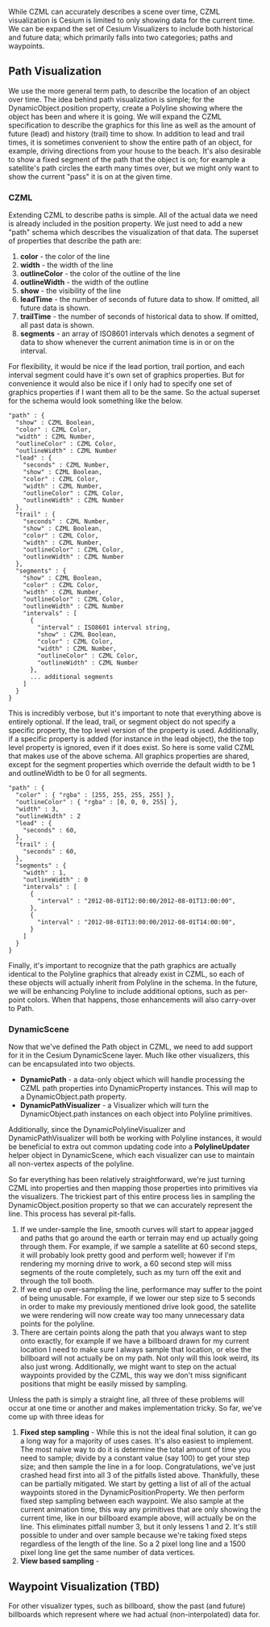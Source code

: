 While CZML can accurately describes a scene over time, CZML visualization is Cesium is limited to only showing data for the current time.  We can be expand the set of Cesium Visualizers to include both historical and future data; which primarily falls into two categories; paths and waypoints.

## Path Visualization
We use the more general term path, to describe the location of an object over time.  The idea behind path visualization is simple; for the DynamicObject.position property, create a Polyline showing where the object has been and where it is going.  We will expand the CZML specification to describe the graphics for this line as well as the amount of future (lead) and history (trail) time to show.  In addition to lead and trail times, it is sometimes convenient to show the entire path of an object, for example, driving directions from your house to the beach.  It's also desirable to show a fixed segment of the path that the object is on; for example a satellite's path circles the earth many times over, but we might only want to show the current "pass" it is on at the given time.

### CZML
Extending CZML to describe paths is simple.  All of the actual data we need is already included in the position property.  We just need to add a new "path" schema which describes the visualization of that data.  The superset of properties that describe the path are:

1. **color** - the color of the line
2. **width** - the width of the line
3. **outlineColor** - the color of the outline of the line
4. **outlineWidth** - the width of the outline
5. **show** - the visibility of the line
6. **leadTime** - the number of seconds of future data to show.  If omitted, all future data is shown.
7. **trailTime** - the number of seconds of historical data to show.  If omitted, all past data is shown.
8. **segments** - an array of ISO8601 intervals which denotes a segment of data to show whenever the current animation time is in or on the interval.

For flexibility, it would be nice if the lead portion, trail portion, and each interval segment could have it's own set of graphics properties.  But for convenience it would also be nice if I only had to specify one set of graphics properties if I want them all to be the same.  So the actual superset for the schema would look something like the below.

```
"path" : {
  "show" : CZML Boolean,
  "color" : CZML Color,
  "width" : CZML Number,
  "outlineColor" : CZML Color,
  "outlineWidth" : CZML Number
  "lead" : {
    "seconds" : CZML Number,
    "show" : CZML Boolean,
    "color" : CZML Color,
    "width" : CZML Number,
    "outlineColor" : CZML Color,
    "outlineWidth" : CZML Number
  },
  "trail" : {
    "seconds" : CZML Number,
    "show" : CZML Boolean,
    "color" : CZML Color,
    "width" : CZML Number,
    "outlineColor" : CZML Color,
    "outlineWidth" : CZML Number
  },
  "segments" : {
    "show" : CZML Boolean,
    "color" : CZML Color,
    "width" : CZML Number,
    "outlineColor" : CZML Color,
    "outlineWidth" : CZML Number
    "intervals" : [
      {
        "interval" : ISO8601 interval string,
        "show" : CZML Boolean,
        "color" : CZML Color,
        "width" : CZML Number,
        "outlineColor" : CZML Color,
        "outlineWidth" : CZML Number
      },
      ... additional segments
    ]
  }
}
```
This is incredibly verbose, but it's important to note that everything above is entirely optional.  If the lead, trail, or segment object do not specify a specific property, the top level version of the property is used.  Additionally, if a specific property is added (for instance in the lead object), the the top level property is ignored, even if it does exist.  So here is some valid CZML that makes use of the above schema.  All graphics properties are shared, except for the segment properties which override the default width to be 1 and outlineWidth to be 0 for all segments.

```
"path" : {
  "color" : { "rgba" : [255, 255, 255, 255] },
  "outlineColor" : { "rgba" : [0, 0, 0, 255] },
  "width" : 3,
  "outlineWidth" : 2
  "lead" : {
    "seconds" : 60,
  },
  "trail" : {
    "seconds" : 60,
  },
  "segments" : {
    "width" : 1,
    "outlineWidth" : 0
    "intervals" : [
      {
        "interval" : "2012-08-01T12:00:00/2012-08-01T13:00:00",
      },
      {
        "interval" : "2012-08-01T13:00:00/2012-08-01T14:00:00",
      }
    ]
  }
}
```
Finally, it's important to recognize that the path graphics are actually identical to the Polyline graphics that already exist in CZML, so each of these objects will actually inherit from Polyline in the schema.  In the future, we will be enhancing Polyline to include additional options, such as per-point colors.  When that happens, those enhancements will also carry-over to Path.

### DynamicScene
Now that we've defined the Path object in CZML, we need to add support for it in the Cesium DynamicScene layer.  Much like other visualizers, this can be encapsulated into two objects.

* **DynamicPath** - a data-only object which will handle processing the CZML path properties into DynamicProperty instances.  This will map to a DynamicObject.path property.
* **DynamicPathVisualizer** - a Visualizer which will turn the DynamicObject.path instances on each object into Polyline primitives.

Additionally, since the DynamicPolylineVisualizer and DynamicPathVisualizer will both be working with Polyline instances, it would be beneficial to extra out common updating code into a **PolylineUpdater** helper object in DynamicScene, which each visualizer can use to maintain all non-vertex aspects of the polyline.

So far everything has been relatively straightforward, we're just turning CZML into properties and then mapping those properties into primitives via the visualizers.  The trickiest part of this entire process lies in sampling the DynamicObject.position property so that we can accurately represent the line.  This process has several pit-falls.

1. If we under-sample the line, smooth curves will start to appear jagged and paths that go around the earth or terrain may end up actually going through them.  For example, if we sample a satellite at 60 second steps, it will probably look pretty good and perform well; however if I'm rendering my morning drive to work, a 60 second step will miss segments of the route completely, such as my turn off the exit and through the toll booth.
2. If we end up over-sampling the line, performance may suffer to the point of being unusable.  For example, if we lower our step size to 5 seconds in order to make my previously mentioned drive look good, the satellite we were rendering will now create way too many unnecessary data points for the polyline.
3. There are certain points along the path that you always want to step onto exactly, for example if we have a billboard drawn for my current location I need to make sure I always sample that location, or else the billboard will not actually be on my path.  Not only will this look weird, its also just wrong.  Additionally, we might want to step on the actual waypoints provided by the CZML, this way we don't miss significant positions that might be easily missed by sampling.

Unless the path is simply a straight line, all three of these problems will occur at one time or another and makes implementation tricky.  So far, we've come up with three ideas for 

1. **Fixed step sampling** - While this is not the ideal final solution, it can go a long way for a majority of uses cases.  It's also easiest to implement.  The most naive way to do it is determine the total amount of time you need to sample; divide by a constant value (say 100) to get your step size; and then sample the line in a for loop.  Congratulations, we've just crashed head first into all 3 of the pitfalls listed above.  Thankfully, these can be partially mitigated.  We start by getting a list of all of the actual waypoints stored in the DynamicPositionProperty.  We then perform fixed step sampling between each waypoint.  We also sample at the current animation time, this way any primitives that are only showing the current time, like in our billboard example above, will actually be on the line.  This eliminates pitfall number 3, but it only lessens 1 and 2.  It's still possible to under and over sample because we're taking fixed steps regardless of the length of the line.  So a 2 pixel long line and a 1500 pixel long line get the same number of data vertices.
2. **View based sampling** - 

## Waypoint Visualization (TBD)
For other visualizer types, such as billboard, show the past (and future) billboards which represent where we had actual (non-interpolated) data for.